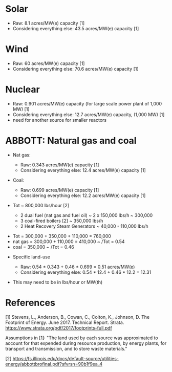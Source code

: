 
# Solar

* Raw: 8.1 acres/MW(e) capacity [1]
* Considering everything else: 43.5 acres/MW(e) capacity [1]


# Wind

* Raw: 60 acres/MW(e) capacity [1]
* Considering everything else: 70.6 acres/MW(e) capacity [1]


# Nuclear

* Raw: 0.901 acres/MW(e) capacity (for large scale power plant of 1,000 MW) [1]
* Considering everything else: 12.7 acres/MW(e) capacity, (1,000 MW) [1]
* need for another source for smaller reactors


# ABBOTT: Natural gas and coal

* Nat gas: 
	- Raw: 0.343 acres/MW(e) capacity [1]
	- Considering everything else: 12.4 acres/MW(e) capacity [1]
* Coal:
	- Raw: 0.699 acres/MW(e) capacity [1]
	- Considering everything else: 12.2 acres/MW(e) capacity [1]

* Tot ~ 800,000 lbs/hour [2]
	- 2 dual fuel (nat gas and fuel oil) ~ 2 x 150,000 lbs/h ~ 300,000
	- 3 coal-fired boilers [2] ~ 350,000 lbs/h
	- 2 Heat Recovery Steam Generators ~ 40,000 - 110,000 lbs/h

- Tot = 300,000 + 350,000 + 110,000 = 760,000
- nat gas = 300,000 + 110,000 = 410,000 ~ /Tot = 0.54
- coal = 350,000 ~ /Tot = 0.46

* Specific land-use
	- Raw: 0.54 * 0.343 + 0.46 * 0.699 = 0.51 acres/MW(e)
	- Considering everything else: 0.54 * 12.4 + 0.46 * 12.2 = 12.31

* This may need to be in lbs/hour or MW(th)


# References

[1] Stevens, L., Anderson, B., Cowan, C., Colton, K., Johnson, D. The Footprint of Energy. June 2017. Technical Report. Strata. https://www.strata.org/pdf/2017/footprints-full.pdf

Assumptions in [1]:
"The land used by each source was approximated to account for that expended during resource production, by energy plants, for transport and transmission, and to store waste materials."

[2] https://fs.illinois.edu/docs/default-source/utilities-energy/abbottbrofinal.pdf?sfvrsn=90b1f9ea_4